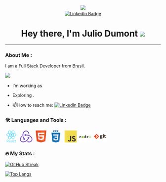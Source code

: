 <div id="header" align="center">
  <img src="https://media.giphy.com/media/dtra4r7NXUlI5XRfOR/giphy.gif" width="100"/>
  <div id="badges">
  <a href="https://www.linkedin.com/in/julio-dumont/">
    <img src="https://img.shields.io/badge/LinkedIn-blue?style=for-the-badge&logo=linkedin&logoColor=white" alt="LinkedIn Badge"/>
  </a>
</div>
<h1>
  Hey there, I'm Julio Dumont
  <img src="https://media.giphy.com/media/hvRJCLFzcasrR4ia7z/giphy.gif" width="30px"/>
</h1>
</div>


---

### About Me :

I am a Full Stack Developer from Brasil.

<div align="left">
  <img src="https://media.giphy.com/media/scZPhLqaVOM1qG4lT9/giphy.gif" width="100" height="auto"/>  
</div>  

-  I’m working as 

-  Exploring .

- :mailbox:How to reach me: [![Linkedin Badge](https://img.shields.io/badge/-juliodumont-blue?style=flat&logo=Linkedin&logoColor=white)](https://www.linkedin.com/in/julio-dumont/)


### :hammer_and_wrench: Languages and Tools :

<div>
  <img src="https://github.com/devicons/devicon/blob/master/icons/react/react-original-wordmark.svg" title="React" alt="React" width="40" height="40"/>&nbsp;
  <img src="https://github.com/devicons/devicon/blob/master/icons/redux/redux-original.svg" title="Redux" alt="Redux " width="40" height="40"/>&nbsp;
  <img src="https://github.com/devicons/devicon/blob/master/icons/html5/html5-original.svg" title="HTML5" alt="HTML" width="40" height="40"/>&nbsp;
  <img src="https://github.com/devicons/devicon/blob/master/icons/css3/css3-plain-wordmark.svg"  title="CSS3" alt="CSS" width="40" height="40"/>&nbsp;
  <img src="https://github.com/devicons/devicon/blob/master/icons/javascript/javascript-original.svg" title="JavaScript" alt="JavaScript" width="40" height="40"/>&nbsp;
  <img src="https://github.com/devicons/devicon/blob/master/icons/nodejs/nodejs-original-wordmark.svg" title="NodeJS" alt="NodeJS" width="40" height="40"/>&nbsp;
  <img src="https://github.com/devicons/devicon/blob/master/icons/git/git-original-wordmark.svg" title="Git" **alt="Git" width="40" height="40"/>
</div>

### :fire: My Stats :

[![GitHub Streak](http://github-readme-streak-stats.herokuapp.com?user=juliodumont&theme=tokyonight)](https://git.io/streak-stats)

[![Top Langs](https://github-readme-stats.vercel.app/api/top-langs/?username=juliodumont&show_icons=true&count_private=true&layout=compact&theme=tokyonight)](https://github.com/anuraghazra/github-readme-stats)
